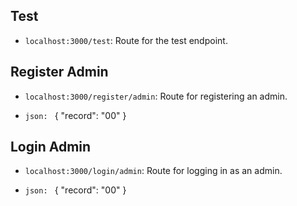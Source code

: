 ## Test

- `localhost:3000/test`: Route for the test endpoint.

## Register Admin
- `localhost:3000/register/admin`: Route for registering an admin.

- `json: ` {
  "record": "00"
}

## Login Admin
- `localhost:3000/login/admin`: Route for logging in as an admin.

- `json: ` {
  "record": "00"
}